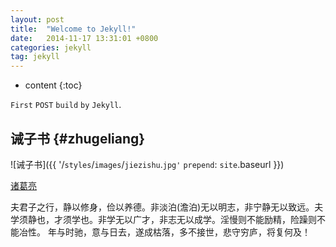 ```yaml
---
layout: post
title:  "Welcome to Jekyll!"
date:   2014-11-17 13:31:01 +0800
categories: jekyll
tag: jekyll
---
```


* content
{:toc}


`First` `POST` `build` `by` `Jekyll`.


诫子书				{#zhugeliang}
------------------------

![诫子书]({{ '/`styles`/`images`/`jiezishu`.`jpg'` 
 `prepend`: `site`.baseurl  }})


[诸葛亮](#)


夫君子之行，静以修身，俭以养德。非淡泊(澹泊)无以明志，非宁静无以致远。夫学须静也，才须学也。非学无以广才，非志无以成学。淫慢则不能励精，险躁则不能冶性。
年与时驰，意与日去，遂成枯落，多不接世，悲守穷庐，将复何及！


[`jekyll`]:      `http`://`jekyllrb`.`com`
[`jekyll-gh`]:   `https`://`github`.`com`/`jekyll`/`jekyll`
[`jekyll-help`]: `https`://`github`.`com`/`jekyll`/`jekyll-help`
